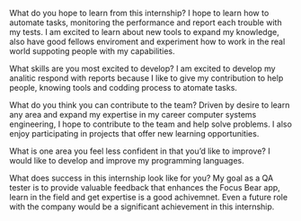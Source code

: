 What do you hope to learn from this internship?
I hope to learn how to automate tasks, monitoring the performance and report each trouble with my tests. I am excited to learn about new tools to expand my knowledge, also have good fellows enviroment and experiment how to work in the real world suppoting people with my capabilities. 

What skills are you most excited to develop?
I am excited to develop my analitic respond with reports because I like to give my contribution to help people, knowing tools and codding process to atomate tasks.

What do you think you can contribute to the team?
Driven by desire to learn any area and expand my expertise in my career computer systems engineering, I hope to contribute to the team and help solve problems. I also enjoy participating in projects that offer new learning opportunities. 

What is one area you feel less confident in that you’d like to improve?
I would like to develop and improve my programming languages.

What does success in this internship look like for you?
My goal as a QA tester is to provide valuable feedback that enhances the Focus Bear app, learn in the field and get expertise is a good achivemnet. Even a future role with the company would be a significant achievement in this internship.


